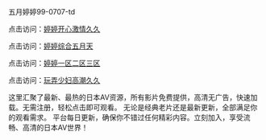 
五月婷婷99-0707-td


点击访问：<a href="https://rtj-3zo.pages.dev/">婷婷开心激情久久</a>

点击访问：<a href="https://vassv.pages.dev/">婷婷综合五月天</a>

点击访问：<a href="https://gda-c7m.pages.dev/">婷婷一区二区三区</a>

点击访问：<a href="https://gfd-5xg.pages.dev/">玩弄少妇高潮久久</a>


这里汇聚了最新、最热的日本AV资源，所有影片免费提供，高清无广告，快速加载。无需注册，轻松点击即可观看。
无论是经典老片还是最新更新，全部满足你的观看需求。
平台每日更新，确保你不错过任何精彩内容。立刻加入，享受流畅、高清的日本AV世界！

<span style="display:none;">[Canonical link](）</span>
